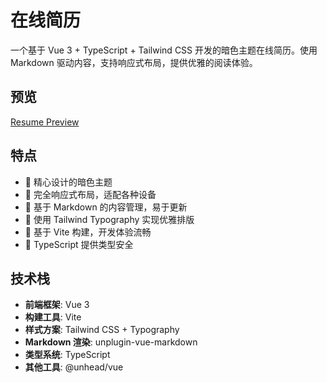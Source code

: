 # 在线简历

一个基于 Vue 3 + TypeScript + Tailwind CSS 开发的暗色主题在线简历。使用 Markdown 驱动内容，支持响应式布局，提供优雅的阅读体验。

## 预览

[Resume Preview](https://zjywill.github.io/Resume/)

## 特点

- 🌙 精心设计的暗色主题
- 📱 完全响应式布局，适配各种设备
- 📝 基于 Markdown 的内容管理，易于更新
- 🎨 使用 Tailwind Typography 实现优雅排版
- 🚀 基于 Vite 构建，开发体验流畅
- 💪 TypeScript 提供类型安全

## 技术栈

- **前端框架**: Vue 3
- **构建工具**: Vite
- **样式方案**: Tailwind CSS + Typography
- **Markdown 渲染**: unplugin-vue-markdown
- **类型系统**: TypeScript
- **其他工具**: @unhead/vue
